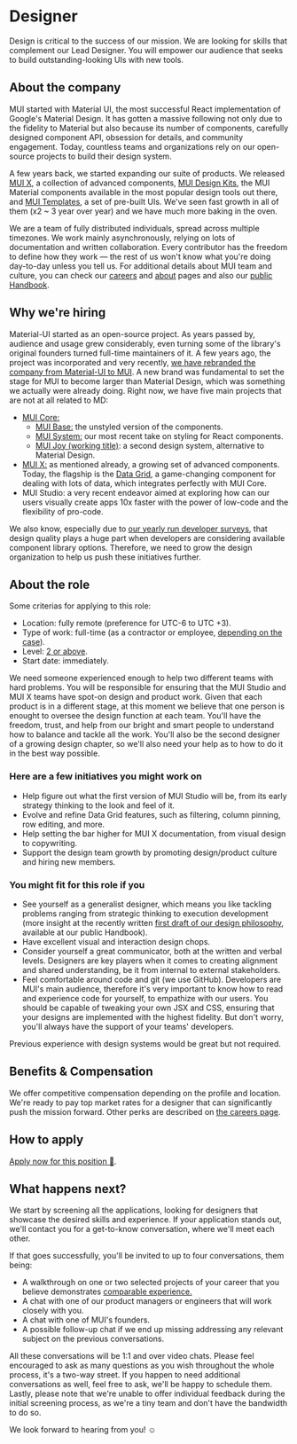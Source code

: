 # Designer

<p class="description">Design is critical to the success of our mission. We are looking for skills that complement our Lead Designer. You will empower our audience that seeks to build outstanding-looking UIs with new tools.</p>

## About the company

MUI started with Material UI, the most successful React implementation of Google's Material Design. It has gotten a massive following not only due to the fidelity to Material but also because its number of components, carefully designed component API, obsession for details, and community engagement. Today, countless teams and organizations rely on our open-source projects to build their design system.

A few years back, we started expanding our suite of products. We released [MUI X](/x), a collection of advanced components, [MUI Design Kits](/design-kits), the MUI Material components available in the most popular design tools out there, and [MUI Templates](/templates), a set of pre-built UIs. We've seen fast growth in all of them (x2 ~ 3 year over year) and we have much more baking in the oven.

We are a team of fully distributed individuals, spread across multiple timezones. We work mainly asynchronously, relying on lots of documentation and written collaboration. Every contributor has the freedom to define how they work — the rest of us won't know what you're doing day-to-day unless you tell us. For additional details about MUI team and culture, you can check our [careers](/careers) and [about](/about) pages and also our [public Handbook](https://www.notion.so/Handbook-f086d47e10794d5e839aef9dc67f324b).

## Why we're hiring

Material-UI started as an open-source project. As years passed by, audience and usage grew considerably, even turning some of the library's original founders turned full-time maintainers of it. A few years ago, the project was incorporated and very recently, [we have rebranded the company from Material-UI to MUI](/blog/material-ui-is-now-mui/). A new brand was fundamental to set the stage for MUI to become larger than Material Design, which was something we actually were already doing. Right now, we have five main projects that are not at all related to MD:

- [MUI Core:](/core)
  - [MUI Base:](/customization/unstyled-components/) the unstyled version of the components.
  - [MUI System:](/system/basics/) our most recent take on styling for React components.
  - [MUI Joy (working title)](https://github.com/mui-org/material-ui/discussions/29024): a second design system, alternative to Material Design.
- [MUI X:](/x) as mentioned already, a growing set of advanced components. Today, the flagship is the [Data Grid](/components/data-grid/), a game-changing component for dealing with lots of data, which integrates perfectly with MUI Core.
- MUI Studio: a very recent endeavor aimed at exploring how can our users visually create apps 10x faster with the power of low-code and the flexibility of pro-code.

We also know, especially due to [our yearly run developer surveys](/blog/2020-developer-survey-results/), that design quality plays a huge part when developers are considering available component library options. Therefore, we need to grow the design organization to help us push these initiatives further.

## About the role

Some criterias for applying to this role:

- Location: fully remote (preference for UTC-6 to UTC +3).
- Type of work: full-time (as a contractor or employee, [depending on the case](https://www.notion.so/Hiring-FAQ-64763b756ae44c37b47b081f98915501)).
- Level: [2 or above](https://docs.google.com/spreadsheets/d/18VvbVCNBRWu-QYPncBl5IWTXTOpD68UQsLsymBvfm88/edit#gid=0).
- Start date: immediately.

We need someone experienced enough to help two different teams with hard problems. You will be responsible for ensuring that the MUI Studio and MUI X teams have spot-on design and product work. Given that each product is in a different stage, at this moment we believe that one person is enought to oversee the design function at each team. You'll have the freedom, trust, and help from our bright and smart people to understand how to balance and tackle all the work. You'll also be the second designer of a growing design chapter, so we'll also need your help as to how to do it in the best way possible.

### Here are a few initiatives you might work on

- Help figure out what the first version of MUI Studio will be, from its early strategy thinking to the look and feel of it.
- Evolve and refine Data Grid features, such as filtering, column pinning, row editing, and more.
- Help setting the bar higher for MUI X documentation, from visual design to copywriting.
- Support the design team growth by promoting design/product culture and hiring new members.

### You might fit for this role if you

- See yourself as a generalist designer, which means you like tackling problems ranging from strategic thinking to execution development (more insight at the recently written [first draft of our design philosophy](https://www.notion.so/Design-philosophy-bdbef60d6fad4134a43870df3e452ebc), available at our public Handbook).
- Have excellent visual and interaction design chops.
- Consider yourself a great communicator, both at the written and verbal levels. Designers are key players when it comes to creating alignment and shared understanding, be it from internal to external stakeholders.
- Feel comfortable around code and git (we use GitHub). Developers are MUI's main audience, therefore it's very important to know how to read and experience code for yourself, to empathize with our users. You should be capable of tweaking your own JSX and CSS, ensuring that your designs are implemented with the highest fidelity. But don't worry, you'll always have the support of your teams' developers.

Previous experience with design systems would be great but not required.

## Benefits & Compensation

We offer competitive compensation depending on the profile and location. We're ready to pay top market rates for a designer that can significantly push the mission forward. Other perks are described on [the careers page](/careers).

## How to apply

[Apply now for this position 📮](https://airtable.com/shrdqo1Z6srZXGcvh?prefill_Applying+for=Designer).

## What happens next?

We start by screening all the applications, looking for designers that showcase the desired skills and experience. If your application stands out, we'll contact you for a get-to-know conversation, where we'll meet each other.

If that goes successfully, you'll be invited to up to four conversations, them being:

- A walkthrough on one or two selected projects of your career that you believe demonstrates [comparable experience.](https://articles.uie.com/ux-hiring-lets-talk-about-comparable-experience/)
- A chat with one of our product managers or engineers that will work closely with you.
- A chat with one of MUI's founders.
- A possible follow-up chat if we end up missing addressing any relevant subject on the previous conversations.

All these conversations will be 1:1 and over video chats. Please feel encouraged to ask as many questions as you wish throughout the whole process, it's a two-way street. If you happen to need additional conversations as well, feel free to ask, we'll be happy to schedule them. Lastly, please note that we're unable to offer individual feedback during the initial screening process, as we're a tiny team and don't have the bandwidth to do so.

We look forward to hearing from you! ☺️
